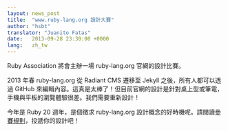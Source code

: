 ```yaml
---
layout: news_post
title:  "www.ruby-lang.org 設計大賽"
author: "hsbt"
translator: "Juanito Fatas"
date:   2013-09-28 23:30:00 +0000
lang:   zh_tw
---
```


Ruby Association 將會主辦一場 ruby-lang.org 官網的設計比賽。

2013 年春 ruby-lang.org 從 Radiant CMS 遷移至 Jekyll 之後，所有人都可以透過 GitHub 來編輯內容。這真是太棒了！但目前官網的設計是針對桌上型或筆電，手機與平板的瀏覽體驗很差。我們需要重新設計！

今年是 Ruby 20 週年，是個徵求 ruby-lang.org 設計概念的好時機呢。請閱讀[參賽規則][1]，投遞你的設計吧！

[1]: http://www.ruby.or.jp/en/news/20130924.html
